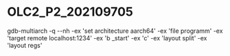 # OLC2_P2_202109705

gdb-multiarch -q --nh   -ex 'set architecture aarch64'   -ex 'file programm'   -ex 'target remote localhost:1234'   -ex 'b _start'   -ex 'c'   -ex 'layout split'   -ex 'layout regs'